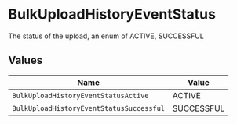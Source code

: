# BulkUploadHistoryEventStatus

The status of the upload, an enum of ACTIVE, SUCCESSFUL


## Values

| Name                                     | Value                                    |
| ---------------------------------------- | ---------------------------------------- |
| `BulkUploadHistoryEventStatusActive`     | ACTIVE                                   |
| `BulkUploadHistoryEventStatusSuccessful` | SUCCESSFUL                               |